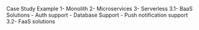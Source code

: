 Case Study Example
1- Monolith
2- Microservices
3- Serverless
3.1- BaaS Solutions
    - Auth support
    - Database Support
    - Push notification support
3.2- FaaS solutions